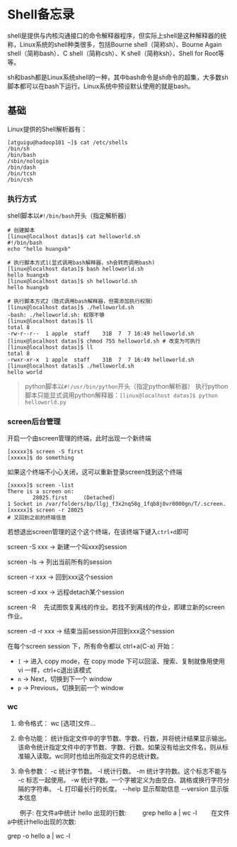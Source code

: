 # Shell备忘录

shell是提供与内核沟通接口的命令解释器程序，但实际上shell是这种解释器的统称，Linux系统的shell种类很多，包括Bourne shell（简称sh）、Bourne Again shell（简称bash）、C shell（简称csh）、K shell（简称ksh）、Shell for Root等等。

sh和bash都是Linux系统shell的一种，其中bash命令是sh命令的超集，大多数sh脚本都可以在bash下运行。Linux系统中预设默认使用的就是bash。

## 基础

Linux提供的Shell解析器有：

```shell
[atguigu@hadoop101 ~]$ cat /etc/shells 
/bin/sh
/bin/bash
/sbin/nologin
/bin/dash
/bin/tcsh
/bin/csh
```

### 执行方式

shell脚本以`#!/bin/bash`开头（指定解析器）

```shell
# 创建脚本
[linux@localhost datas]$ cat helloworld.sh 
#!/bin/bash
echo "hello huangxb"

# 执行脚本方式1(显式调用bash解释器，sh会转而调用bash)
[linux@localhost datas]$ bash helloworld.sh 
hello huangxb
[linux@localhost datas]$ sh helloworld.sh 
hello huangxb

# 执行脚本方式2（隐式调用bash解释器，但需添加执行权限）
[linux@localhost datas]$ ./helloworld.sh
-bash: ./helloworld.sh: 权限不够
[linux@localhost datas]$ ll   
total 8
-rw-r--r--  1 apple  staff    31B  7  7 16:49 helloworld.sh
[linux@localhost datas]$ chmod 755 helloworld.sh # 改变为可执行
[linux@localhost datas]$ ll                     
total 8
-rwxr-xr-x  1 apple  staff    31B  7  7 16:49 helloworld.sh
[linux@localhost datas]$ ./helloworld.sh        
hello world
```

> python脚本以`#!/usr/bin/python`开头（指定python解析器）
> 执行python脚本只能显式调用python解释器：`[linux@localhost datas]$ python helloworld.py`

### screen后台管理

开启一个由screen管理的终端，此时出现一个新终端

```shell
[xxxxx]$ screen -S first
[xxxxx]$ do something
```

如果这个终端不小心关闭，这可以重新登录screen找到这个终端

```shell
[xxxxx]$ screen -list
There is a screen on:
        28025.first     (Detached)
1 Socket in /var/folders/bp/llgj_f3x2nq58g_1fqb8j0vr0000gn/T/.screen.
[xxxxx]$ screen -r 28025
# 又回到之前的终端信息
```

若想退出screen管理的这个这个终端，在该终端下键入`ctrl+d`即可

screen -S xxx -> 新建一个叫xxx的session

screen -ls -> 列出当前所有的session

screen -r xxx -> 回到xxx这个session

screen -d xxx -> 远程detach某个session

screen -R 　先试图恢复离线的作业。若找不到离线的作业，即建立新的screen作业。

screen -d -r xxx -> 结束当前session并回到xxx这个session

在每个screen session 下，所有命令都以 ctrl+a(C-a) 开始：
 
- `[` -> 进入 copy mode，在 copy mode 下可以回滚、搜索、复制就像用使用 vi 一样，ctrl+c退出该模式
- `n` -> Next，切换到下一个 window 
- `p` -> Previous，切换到前一个 window 

### wc

1. 命令格式：
wc [选项]文件...

2. 命令功能：
统计指定文件中的字节数、字数、行数，并将统计结果显示输出。该命令统计指定文件中的字节数、字数、行数。如果没有给出文件名，则从标准输入读取。wc同时也给出所指定文件的总统计数。

3. 命令参数：
-c 统计字节数。
-l 统计行数。
-m 统计字符数。这个标志不能与 -c 标志一起使用。
-w 统计字数。一个字被定义为由空白、跳格或换行字符分隔的字符串。
-L 打印最长行的长度。
--help 显示帮助信息
--version 显示版本信息
 
　　例子: 在文件a中统计 hello 出现的行数:
　　
grep hello a | wc -l
　　在文件a中统计hello出现的次数:

grep -o hello a | wc -l